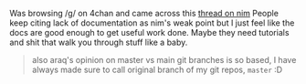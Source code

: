 Was browsing /g/ on 4chan and came across this [thread on nim](https://boards.4chan.org/g/thread/102700203)
People keep citing lack of documentation as nim's weak point but I just feel like the docs are good enough to get useful work done. Maybe they need tutorials and shit that walk you through stuff like a baby.

> also araq's opinion on master vs main git branches is so based, I have always made sure to call original branch of my git repos, `master` :D